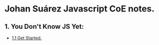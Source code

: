 #  Johan Suárez Javascript CoE notes.
## 1. You Don't Know JS Yet:
- [1.1 Get Started.](https://github.com/johansuarezunosquare/johan-suarez/tree/feature/you-dont-know-js-1/You-Dont-Know-JS-YET-I)